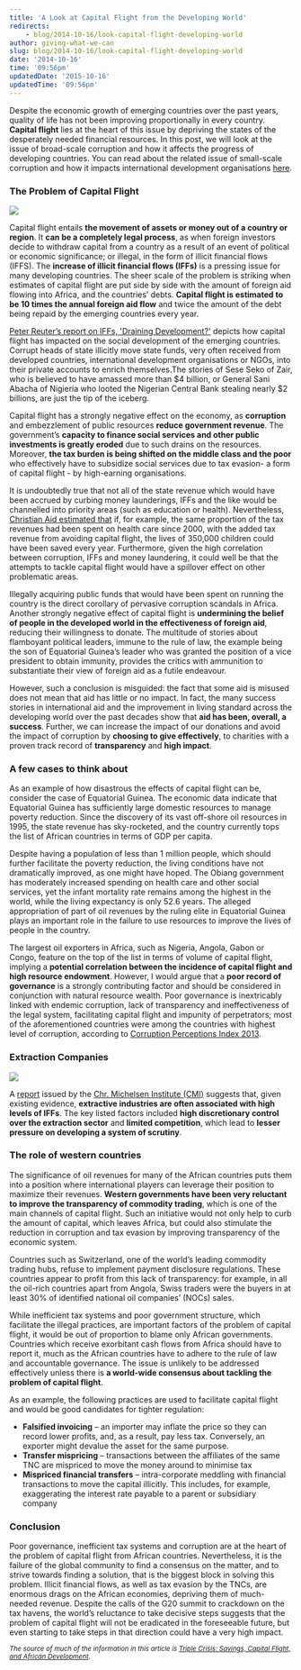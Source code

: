 ```yaml
---
title: 'A Look at Capital Flight from the Developing World'
redirects:
    - blog/2014-10-16/look-capital-flight-developing-world
author: giving-what-we-can
slug: blog/2014-10-16/look-capital-flight-developing-world
date: '2014-10-16'
time: '09:56pm'
updatedDate: '2015-10-16'
updatedTime: '09:56pm'
---
```

Despite the economic growth of emerging countries over the past years, quality of life has not been improving proportionally in every country. **Capital flight** lies at the heart of this issue by depriving the states of the desperately needed financial resources. In this post, we will look at the issue of broad-scale corruption and how it affects the progress of developing countries. You can read about the related issue of small-scale corruption and how it impacts international development organisations [here](https://www.givingwhatwecan.org/blog/2014-10-07/donating-in-face-corruption).

### The Problem of Capital Flight

![](/images/uploads/capital-flight-hurting-greece1.jpg)

Capital flight entails **the movement of assets or money out of a country or region**. It **can be a completely legal process**, as when foreign investors decide to withdraw capital from a country as a result of an event of political or economic significance; or illegal, in the form of illicit financial flows (IFFS). The **increase of illicit financial flows (IFFs)** is a pressing issue for many developing countries. The sheer scale of the problem is striking when estimates of capital flight are put side by side with the amount of foreign aid flowing into Africa, and the countries’ debts. **Capital flight is estimated to be 10 times the annual foreign aid flow** and twice the amount of the debt being repaid by the emerging countries every year.

[Peter Reuter’s report on IFFs, 'Draining Development?'](https://openknowledge.worldbank.org/bitstream/handle/10986/2242/668150PUB0EPI0067848B09780821388693.pdf?sequence=1) depicts how capital flight has impacted on the social development of the emerging countries. Corrupt heads of state illicitly move state funds, very often received from developed countries, international development organisations or NGOs, into their private accounts to enrich themselves.The stories of Sese Seko of Zair, who is believed to have amassed more than $4 billion, or General Sani Abacha of Nigieria who looted the Nigerian Central Bank stealing nearly $2 billions, are just the tip of the iceberg.

Capital flight has a strongly negative effect on the economy, as **corruption** and embezzlement of public resources **reduce government revenue**. The government’s **capacity to finance social services and other public investments is greatly eroded** due to such drains on the resources. Moreover, **the tax burden is being shifted on the middle class and the poor** who effectively have to subsidize social services due to tax evasion- a form of capital flight - by high-earning organisations.

It is undoubtedly true that not all of the state revenue which would have been accrued by curbing money launderings, IFFs and the like would be channelled into priority areas (such as education or health). Nevertheless, [Christian Aid estimated that](http://www.christianaid.org.uk/images/deathandtaxes.pdf) if, for example, the same proportion of the tax revenues had been spent on health care since 2000, with the added tax revenue from avoiding capital flight, the lives of 350,000 children could have been saved every year. Furthermore, given the high correlation between corruption, IFFs and money laundering, it could well be that the attempts to tackle capital flight would have a spillover effect on other problematic areas.

Illegally acquiring public funds that would have been spent on running the country is the direct corollary of pervasive corruption scandals in Africa. Another strongly negative effect of capital flight is **undermining the belief of people in the developed world in the effectiveness of foreign aid**, reducing their willingness to donate. The multitude of stories about flamboyant political leaders, immune to the rule of law, the example being the son of Equatorial Guinea’s leader who was granted the position of a vice president to obtain immunity, provides the critics with ammunition to substantiate their view of foreign aid as a futile endeavour.

However, such a conclusion is misguided: the fact that some aid is misused does not mean that aid has little or no impact. In fact, the many success stories in international aid and the improvement in living standard across the developing world over the past decades show that **aid has been, overall, a success**. Further, we can increase the impact of our donations and avoid the impact of corruption by **choosing to give effectively**, to charities with a proven track record of **transparency** and **high impact**.

### A few cases to think about

As an example of how disastrous the effects of capital flight can be, consider the case of Equatorial Guinea. The economic data indicate that Equatorial Guinea has sufficiently large domestic resources to manage poverty reduction. Since the discovery of its vast off-shore oil resources in 1995, the state revenue has sky-rocketed, and the country currently tops the list of African countries in terms of GDP per capita.

Despite having a population of less than 1 million people, which should further facilitate the poverty reduction, the living conditions have not dramatically improved, as one might have hoped. The Obiang government has moderately increased spending on health care and other social services, yet the infant mortality rate remains among the highest in the world, while the living expectancy is only 52.6 years. The alleged appropriation of part of oil revenues by the ruling elite in Equatorial Guinea plays an important role in the failure to use resources to improve the lives of people in the country.

The largest oil exporters in Africa, such as Nigeria, Angola, Gabon or Congo, feature on the top of the list in terms of volume of capital flight, implying a **potential correlation between the incidence of capital flight and high resource endowment**. However, I would argue that a **poor record of governance** is a strongly contributing factor and should be considered in conjunction with natural resource wealth. Poor governance is inextricably linked with endemic corruption, lack of transparency and ineffectiveness of the legal system, facilitating capital flight and impunity of perpetrators; most of the aforementioned countries were among the countries with highest level of corruption, according to [Corruption Perceptions Index 2013](http://cpi.transparency.org/cpi2013/results/).

### Extraction Companies

![](/images/uploads/360_oil_rig_0309.jpg)

A [report](http://www.cmi.no/publications/file/4248-extractive-sectors-and-illicit-financial-flows.pdf) issued by the [Chr. Michelsen Institute (CMI)](http://www.cmi.no/) suggests that, given existing evidence, **extractive industries are often associated with high levels of IFFs**. The key listed factors included **high discretionary control over the extraction sector** and **limited competition**, which lead to **lesser pressure on developing a system of scrutiny**.

### The role of western countries

The significance of oil revenues for many of the African countries puts them into a position where international players can leverage their position to maximize their revenues. **Western governments have been very reluctant to improve the transparency of commodity trading**, which is one of the main channels of capital flight. Such an initiative would not only help to curb the amount of capital, which leaves Africa, but could also stimulate the reduction in corruption and tax evasion by improving transparency of the economic system.

Countries such as Switzerland, one of the world’s leading commodity trading hubs, refuse to implement payment disclosure regulations. These countries appear to profit from this lack of transparency: for example, in all the oil-rich countries apart from Angola, Swiss traders were the buyers in at least 30% of identified national oil companies’ (NOCs) sales.

While inefficient tax systems and poor government structure, which facilitate the illegal practices, are important factors of the problem of capital flight, it would be out of proportion to blame only African governments. Countries which receive exorbitant cash flows from Africa should have to report it, much as the African countries have to adhere to the rule of law and accountable governance. The issue is unlikely to be addressed effectively unless there is **a world-wide consensus about tackling the problem of capital flight**.

As an example, the following practices are used to facilitate capital flight and would be good candidates for tighter regulation:

*   **Falsified invoicing** – an importer may inflate the price so they can record lower profits, and, as a result, pay less tax. Conversely, an exporter might devalue the asset for the same purpose.
*   **Transfer mispricing** – transactions between the affiliates of the same TNC are mispriced to move the money around to minimise tax
*   **Mispriced financial transfers** – intra-corporate meddling with financial transactions to move the capital illicitly. This includes, for example, exaggerating the interest rate payable to a parent or subsidiary company

### Conclusion

Poor governance, inefficient tax systems and corruption are at the heart of the problem of capital flight from African countries. Nevertheless, it is the failure of the global community to find a consensus on the matter, and to strive towards finding a solution, that is the biggest block in solving this problem. Illicit financial flows, as well as tax evasion by the TNCs, are enormous drags on the African economies, depriving them of much-needed revenue. Despite the calls of the G20 summit to crackdown on the tax havens, the world’s reluctance to take decisive steps suggests that the problem of capital flight will not be eradicated in the foreseeable future, but even starting to take steps in that direction could have a very high impact.

<small>_The source of much of the information in this article is [Triple Crisis: Savings, Capital Flight, and African Development](http://triplecrisis.com/?p=10294)._</small>